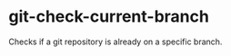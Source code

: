 git-check-current-branch
========================

Checks if a git repository is already on a specific branch.

